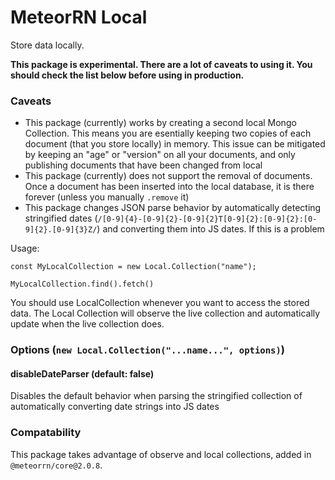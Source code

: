 # MeteorRN Local

Store data locally. 

**This package is experimental. There are a lot of caveats to using it. You should check the list below before using in production.**

### Caveats
- This package (currently) works by creating a second local Mongo Collection. This means you are esentially keeping two copies of each document (that you store locally) in memory. This issue can be mitigated by keeping an "age" or "version" on all your documents, and only publishing documents that have been changed from local
- This package (currently) does not support the removal of documents. Once a document has been inserted into the local database, it is there forever (unless you manually `.remove` it)
- This package changes JSON parse behavior by automatically detecting stringified dates (`/[0-9]{4}-[0-9]{2}-[0-9]{2}T[0-9]{2}:[0-9]{2}:[0-9]{2}.[0-9]{3}Z/`) and converting them into JS dates. If this is a problem

Usage:

````
const MyLocalCollection = new Local.Collection("name");

MyLocalCollection.find().fetch()
````

You should use LocalCollection whenever you want to access the stored data. The Local Collection will observe the live collection and automatically update when the live collection does.

### Options (`new Local.Collection("...name...", options)`)

#### disableDateParser (default: false)
Disables the default behavior when parsing the stringified collection of automatically converting date strings into JS dates

### Compatability
This package takes advantage of observe and local collections, added in `@meteorrn/core@2.0.8`.